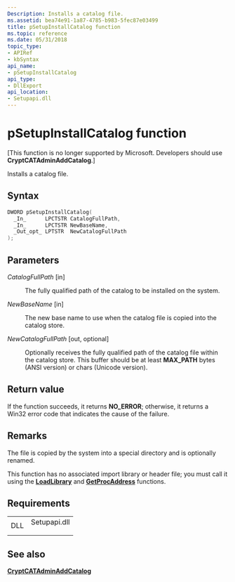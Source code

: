 ```yaml
---
Description: Installs a catalog file.
ms.assetid: bea74e91-1a87-4785-b983-5fec87e03499
title: pSetupInstallCatalog function
ms.topic: reference
ms.date: 05/31/2018
topic_type: 
- APIRef
- kbSyntax
api_name: 
- pSetupInstallCatalog
api_type: 
- DllExport
api_location: 
- Setupapi.dll
---
```


# pSetupInstallCatalog function

\[This function is no longer supported by Microsoft. Developers should use **CryptCATAdminAddCatalog**.\]

Installs a catalog file.

## Syntax


```C++
DWORD pSetupInstallCatalog(
  _In_      LPCTSTR CatalogFullPath,
  _In_      LPCTSTR NewBaseName,
  _Out_opt_ LPTSTR  NewCatalogFullPath
);
```



## Parameters

<dl> <dt>

*CatalogFullPath* \[in\]
</dt> <dd>

The fully qualified path of the catalog to be installed on the system.

</dd> <dt>

*NewBaseName* \[in\]
</dt> <dd>

The new base name to use when the catalog file is copied into the catalog store.

</dd> <dt>

*NewCatalogFullPath* \[out, optional\]
</dt> <dd>

Optionally receives the fully qualified path of the catalog file within the catalog store. This buffer should be at least **MAX\_PATH** bytes (ANSI version) or chars (Unicode version).

</dd> </dl>

## Return value

If the function succeeds, it returns **NO\_ERROR**; otherwise, it returns a Win32 error code that indicates the cause of the failure.

## Remarks

The file is copied by the system into a special directory and is optionally renamed.

This function has no associated import library or header file; you must call it using the [**LoadLibrary**](https://msdn.microsoft.com/library/ms684175(v=VS.85).aspx) and [**GetProcAddress**](https://msdn.microsoft.com/library/ms683212(v=VS.85).aspx) functions.

## Requirements



|                |                                                                                         |
|----------------|-----------------------------------------------------------------------------------------|
| DLL<br/> | <dl> <dt>Setupapi.dll</dt> </dl> |



## See also

<dl> <dt>

[**CryptCATAdminAddCatalog**](https://msdn.microsoft.com/library/Aa379890(v=VS.85).aspx)
</dt> </dl>

 

 





